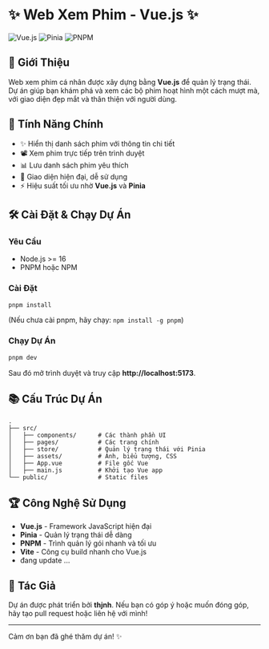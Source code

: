 # ✨ Web Xem Phim - Vue.js ✨

![Vue.js](https://img.shields.io/badge/Vue.js-4FC08D?style=for-the-badge&logo=vue.js&logoColor=white) ![Pinia](https://img.shields.io/badge/Pinia-FFD859?style=for-the-badge&logo=pinia&logoColor=black) ![PNPM](https://img.shields.io/badge/PNPM-F69220?style=for-the-badge&logo=pnpm&logoColor=white)

## 🌟 Giới Thiệu
Web xem phim cá nhân được xây dựng bằng **Vue.js** để quản lý trạng thái. Dự án giúp bạn khám phá và xem các bộ phim hoạt hình một cách mượt mà, với giao diện đẹp mắt và thân thiện với người dùng.

## 🎯 Tính Năng Chính
- ✨ Hiển thị danh sách phim với thông tin chi tiết
- 📽️ Xem phim trực tiếp trên trình duyệt
- 📊 Lưu danh sách phim yêu thích
- 🎨 Giao diện hiện đại, dễ sử dụng
- ⚡ Hiệu suất tối ưu nhờ **Vue.js** và **Pinia**

## 🛠 Cài Đặt & Chạy Dự Án
### Yêu Cầu
- Node.js >= 16
- PNPM hoặc NPM

### Cài Đặt
```sh
pnpm install
```
(Nếu chưa cài pnpm, hãy chạy: `npm install -g pnpm`)

### Chạy Dự Án
```sh
pnpm dev
```
Sau đó mở trình duyệt và truy cập **http://localhost:5173**.

## 📚 Cấu Trúc Dự Án
```
.
├── src/
│   ├── components/      # Các thành phần UI
│   ├── pages/           # Các trang chính
│   ├── store/           # Quản lý trạng thái với Pinia
│   ├── assets/          # Ảnh, biểu tượng, CSS
│   ├── App.vue          # File gốc Vue
│   ├── main.js          # Khởi tạo Vue app
└── public/              # Static files
```

## 🏆 Công Nghệ Sử Dụng
- **Vue.js** - Framework JavaScript hiện đại
- **Pinia** - Quản lý trạng thái dễ dàng
- **PNPM** - Trình quản lý gói nhanh và tối ưu
- **Vite** - Công cụ build nhanh cho Vue.js
- đang update ...

## 👤 Tác Giả
Dự án được phát triển bởi **thjnh**. Nếu bạn có góp ý hoặc muốn đóng góp, hãy tạo pull request hoặc liên hệ với mình!

---
Cảm ơn bạn đã ghé thăm dự án! ✨


